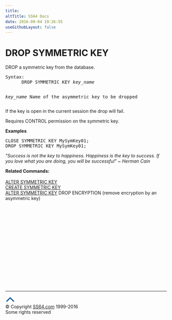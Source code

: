 ```yaml
---
title:
altTitle: SS64 Docs
date: 2016-09-04 19:26:55
useGithubLayout: false
---
```

<!-- #BeginLibraryItem "/Library/head_sql.lbi" --><!-- #EndLibraryItem --><h1>DROP SYMMETRIC KEY</h1>
<p>DROP a symmetric key from the database.</p>
<pre>Syntax:
      DROP SYMMETRIC KEY <i>key_name

   key_name</i>
      Name of the asymmetric key to be dropped</pre>
<p>
  

If the key is open in the current session the drop will fail.</p>
<p>  Requires CONTROL permission on the symmetric key.</p>
<p><b>Examples</b></p>
<pre>CLOSE SYMMETRIC KEY MySymKey01;
DROP SYMMETRIC KEY MySymKey01;</pre>
<p class="quote"><i>"Success is not the key to happiness. Happiness is the key to success. If you love what you are doing, you will be successful" ~ Herman Cain</i></p>
<p><b>Related  Commands:</b><br>
  <br>
  <a href="key_sm_a.html">ALTER SYMMETRIC KEY</a><br>
  <a href="key_sm_c.html">CREATE SYMMETRIC KEY</a><br>
  <a href="key_sm_a.html">ALTER SYMMETRIC KEY</a>  DROP ENCRYPTION (remove encryption by an asymmetric key)</p><!-- #BeginLibraryItem "/Library/foot_sql.lbi" --><p>
<!-- ss64-sql -->
<ins class="adsbygoogle" style="display:inline-block;width:300px;height:250px" data-ad-client="ca-pub-6140977852749469" data-ad-slot="6953563613"></ins>
<script>
(adsbygoogle = window.adsbygoogle || []).push({});
</script></p>
<hr>
<div id="bl" class="footer"><a href="key_sm_d.html#"><img src="../images/top.png" width="30" height="22" alt="Back to the Top"></a></div>
<div id="br" class="footer, tagline">© Copyright <a href="http://ss64.com/">SS64.com</a> 1999-2016<br>
Some rights reserved</div><!-- #EndLibraryItem -->


